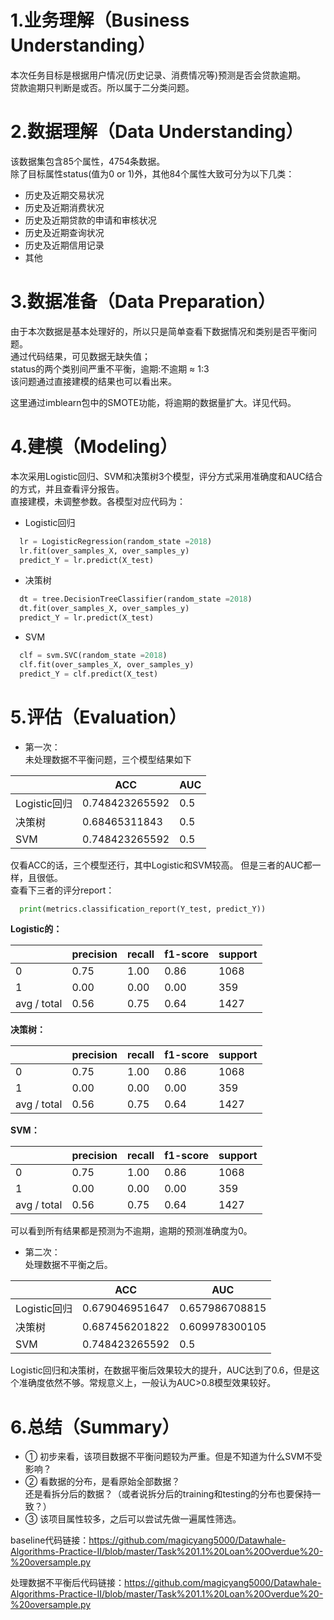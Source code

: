 # 1.业务理解（Business Understanding）

本次任务目标是根据用户情况(历史记录、消费情况等)预测是否会贷款逾期。  
贷款逾期只判断是或否。所以属于二分类问题。

# 2.数据理解（Data Understanding）
该数据集包含85个属性，4754条数据。  
除了目标属性status(值为0 or 1)外，其他84个属性大致可分为以下几类：  
* 历史及近期交易状况
* 历史及近期消费状况
* 历史及近期贷款的申请和审核状况
* 历史及近期查询状况
* 历史及近期信用记录
* 其他

# 3.数据准备（Data Preparation）
由于本次数据是基本处理好的，所以只是简单查看下数据情况和类别是否平衡问题。  
通过代码结果，可见数据无缺失值；  
status的两个类别间严重不平衡，逾期:不逾期 ≈ 1:3  
该问题通过直接建模的结果也可以看出来。
  
这里通过imblearn包中的SMOTE功能，将逾期的数据量扩大。详见代码。  

# 4.建模（Modeling）
本次采用Logistic回归、SVM和决策树3个模型，评分方式采用准确度和AUC结合的方式，并且查看评分报告。  
直接建模，未调整参数。各模型对应代码为：
  
* Logistic回归  
  
```Python
  lr = LogisticRegression(random_state =2018)  
  lr.fit(over_samples_X, over_samples_y)  
  predict_Y = lr.predict(X_test) 
```
* 决策树  
  
```Python
  dt = tree.DecisionTreeClassifier(random_state =2018)  
  dt.fit(over_samples_X, over_samples_y)  
  predict_Y = lr.predict(X_test)  
```
* SVM  
  
```Python
  clf = svm.SVC(random_state =2018)  
  clf.fit(over_samples_X, over_samples_y)  
  predict_Y = clf.predict(X_test)  
```
  
# 5.评估（Evaluation）
* 第一次：  
未处理数据不平衡问题，三个模型结果如下  
  
|               | ACC           |AUC     |  
| ------------- | ------------- | ------------- |
|Logistic回归  |   0.748423265592     |  0.5 | 
|决策树  |       0.68465311843      |  0.5  |
|SVM  |         0.748423265592     |   0.5  |
  
仅看ACC的话，三个模型还行，其中Logistic和SVM较高。 但是三者的AUC都一样，且很低。  
查看下三者的评分report： 
  
```Python
  print(metrics.classification_report(Y_test, predict_Y))  
```
**Logistic的：**  
  
|            |precision   | recall  |f1-score | support  |
| -----------| -----------| -----------|-----------| -----------|
|        0   | 0.75       |1.00     |0.86     | 1068     |
|        1   | 0.00       |0.00     |0.00     | 359      |
|avg / total | 0.56       |0.75    | 0.64    | 1427     |
  
**决策树：**  
  
|          |precision    |recall  |f1-score   |support |   
| ------------- | ------------- | ------------- | ------------- |------------- |
|        0       |0.75      |1.00      |0.86      |1068  |  
|          1       |0.00      |0.00      |0.00       |359  |  
|avg / total       |0.56      |0.75      |0.64      |1427  |  
  
 **SVM：**
   
|           |precision    |recall  |f1-score   |support | 
| ------------- | ------------- | ------------- | ------------- |------------- |
|       0       |0.75      |1.00     | 0.86      |1068  |  
|     1       |0.00     | 0.00     | 0.00      | 359  |  
|avg / total       |0.56     | 0.75     | 0.64      |1427  |  
   
可以看到所有结果都是预测为不逾期，逾期的预测准确度为0。  
  
* 第二次：  
处理数据不平衡之后。  
  
|               | ACC           |AUC     |  
| ------------- | ------------- | ------------- |
|Logistic回归  |   0.679046951647     |  0.657986708815 | 
|决策树  |       0.687456201822      |  0.609978300105 |
|SVM  |         0.748423265592     |   0.5  |
  
Logistic回归和决策树，在数据平衡后效果较大的提升，AUC达到了0.6，但是这个准确度依然不够。常规意义上，一般认为AUC>0.8模型效果较好。  

# 6.总结（Summary）
* ① 初步来看，该项目数据不平衡问题较为严重。但是不知道为什么SVM不受影响？
* ② 看数据的分布，是看原始全部数据？  
    还是看拆分后的数据？（或者说拆分后的training和testing的分布也要保持一致？）  
* ③ 该项目属性较多，之后可以尝试先做一遍属性筛选。
  
  
  
  
baseline代码链接：https://github.com/magicyang5000/Datawhale-Algorithms-Practice-II/blob/master/Task%201.1%20Loan%20Overdue%20-%20oversample.py  
  
处理数据不平衡后代码链接：https://github.com/magicyang5000/Datawhale-Algorithms-Practice-II/blob/master/Task%201.1%20Loan%20Overdue%20-%20oversample.py
